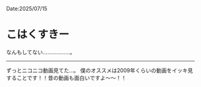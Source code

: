 Date:2025/07/15
# こはくすきー

なんもしてない………………。

---

ずっとニコニコ動画見てた…。
僕のオススメは2009年くらいの動画をイッキ見することです！！昔の動画も面白いですよ〜〜！！
